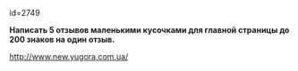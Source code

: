 id=2749

__Написать 5 отзывов маленькими кусочками для главной страницы до 200 знаков на один отзыв.__

http://www.new.yugora.com.ua/
